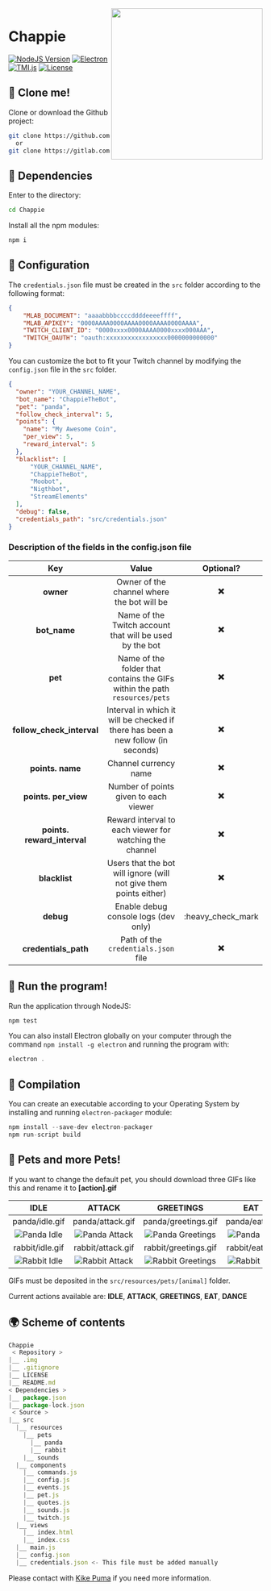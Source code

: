 <img src="https://cdn.rawgit.com/CosasDePuma/Chappie/563772d7/.img/icon.png" align="right" width="300">

# Chappie
[![NodeJS Version](https://img.shields.io/badge/nodejs-8.9.4-yellowgreen.svg?style=flat)](https://nodejs.org/es/download/package-manager/) [![Electron](https://img.shields.io/badge/electron-1.8.4-7991de.svg?style=flat)](https://electronjs.org/) [![TMI.js](https://img.shields.io/badge/tmi.js-1.2.1-7454af.svg?style=flat)](https://electronjs.org/) [![License](https://img.shields.io/github/license/CosasDePuma/Peral.svg)](https://github.com/CosasDePuma/Peral/blob/master/LICENSE)

:vhs: Clone me!
----
Clone or download the Github project:
```bash
git clone https://github.com/cosasdepuma/chappie.git Chappie
  or
git clone https://gitlab.com/cosasdepuma/chappie.git Chappie
```

:electric_plug: Dependencies
----
Enter to the directory:
```sh
cd Chappie
```

Install all the npm modules:
```js
npm i
```

:page_facing_up: Configuration
----
The `credentials.json` file must be created in the `src` folder according to the following format:

```json
{
    "MLAB_DOCUMENT": "aaaabbbbccccddddeeeeffff",
    "MLAB_APIKEY": "0000AAAA0000AAAA0000AAAA0000AAAA",
    "TWITCH_CLIENT_ID": "0000xxxx0000AAAA0000xxxx000AAA",
    "TWITCH_OAUTH": "oauth:xxxxxxxxxxxxxxxxx0000000000000"
}
```

You can customize the bot to fit your Twitch channel by modifying the `config.json` file in the `src` folder.

```json
{
  "owner": "YOUR_CHANNEL_NAME",
  "bot_name": "ChappieTheBot",
  "pet": "panda",
  "follow_check_interval": 5,
  "points": {
    "name": "My Awesome Coin",
    "per_view": 5,
    "reward_interval": 5
  },
  "blacklist": [
      "YOUR_CHANNEL_NAME",
      "ChappieTheBot",
      "Moobot",
      "Nigthbot",
      "StreamElements"
  ],
  "debug": false,
  "credentials_path": "src/credentials.json"
}
```

### Description of the fields in the config.json file

| Key | Value | Optional? |
|:--:|:--:|:--:|
| **owner** | Owner of the channel where the bot will be | :heavy_multiplication_x: |
| **bot_name** | Name of the Twitch account that will be used by the bot | :heavy_multiplication_x: |
| **pet** | Name of the folder that contains the GIFs within the path `resources/pets` | :heavy_multiplication_x: |
| **follow_check_interval** | Interval in which it will be checked if there has been a new follow (in seconds) | :heavy_multiplication_x: |
| **points. name** | Channel currency name | :heavy_multiplication_x: |
| **points. per_view** | Number of points given to each viewer | :heavy_multiplication_x: |
| **points. reward_interval** | Reward interval to each viewer for watching the channel | :heavy_multiplication_x: |
| **blacklist** | Users that the bot will ignore (will not give them points either) | :heavy_multiplication_x: |
| **debug** | Enable debug console logs (dev only) | :heavy_check_mark |
| **credentials_path** | Path of the `credentials.json` file | :heavy_multiplication_x: |


:see_no_evil: Run the program!
----
Run the application through NodeJS:
```sh
npm test
```

You can also install Electron globally on your computer through the command `npm install -g electron` and running the program with:
```js
electron .
```

:hammer: Compilation
----
You can create an executable according to your Operating System by installing and running `electron-packager` module:

```js
npm install --save-dev electron-packager
npm run-script build
```

:hamster: Pets and more Pets!
----
If you want to change the default pet, you should download three GIFs like this and rename it to **[action].gif**

| IDLE | ATTACK | GREETINGS | EAT | DANCE |
|:--:|:--:|:--:|:--:|:--:|
| panda/idle.gif | panda/attack.gif | panda/greetings.gif | panda/eat.gif | panda/dance.gif |
| ![Panda Idle](https://cdn.rawgit.com/CosasDePuma/Chappie/b7e8ac60/src/resources/pets/panda/idle.gif) | ![Panda Attack](https://cdn.rawgit.com/CosasDePuma/Chappie/b7e8ac60/src/resources/pets/panda/attack.gif) | ![Panda Greetings](https://cdn.rawgit.com/CosasDePuma/Chappie/b7e8ac60/src/resources/pets/panda/greetings.gif) | ![Panda Eat](https://cdn.rawgit.com/CosasDePuma/Chappie/b7e8ac60/src/resources/pets/panda/eat.gif) | ![Panda Dance](https://cdn.rawgit.com/CosasDePuma/Chappie/b7e8ac60/src/resources/pets/panda/dance.gif) |
| rabbit/idle.gif | rabbit/attack.gif | rabbit/greetings.gif | rabbit/eat.gif | rabbit/dance.gif |
| ![Rabbit Idle](https://cdn.rawgit.com/CosasDePuma/Chappie/b7e8ac60/src/resources/pets/rabbit/idle.gif) | ![Rabbit Attack](https://cdn.rawgit.com/CosasDePuma/Chappie/b7e8ac60/src/resources/pets/rabbit/attack.gif) | ![Rabbit Greetings](https://cdn.rawgit.com/CosasDePuma/Chappie/b7e8ac60/src/resources/pets/rabbit/greetings.gif) | ![Rabbit Eat](https://cdn.rawgit.com/CosasDePuma/Chappie/b7e8ac60/src/resources/pets/rabbit/eat.gif) | ![Rabbit Dance](https://cdn.rawgit.com/CosasDePuma/Chappie/b7e8ac60/src/resources/pets/rabbit/dance.gif) |

GIFs must be deposited in the `src/resources/pets/[animal]` folder.

Current actions available are: **IDLE**, **ATTACK**, **GREETINGS**, **EAT**, **DANCE**

:earth_africa: Scheme of contents
----
```js
Chappie
 < Repository >
|__ .img
|__ .gitignore
|__ LICENSE
|__ README.md
< Dependencies >
|__ package.json
|__ package-lock.json
 < Source >
|__ src
  |__ resources
    |__ pets
      |__ panda
      |__ rabbit
    |__ sounds
  |__ components
    |__ commands.js
    |__ config.js
    |__ events.js
    |__ pet.js
    |__ quotes.js
    |__ sounds.js
    |__ twitch.js
  |__ views
    |__ index.html
    |__ index.css
  |__ main.js
  |__ config.json
  |__ credentials.json <- This file must be added manually 
```

Please contact with [Kike Puma](https://linkedin.com/in/kikepuma) if you need more information.
